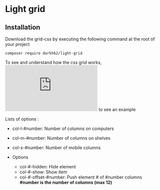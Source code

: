 # Light grid

## Installation

Download the grid-css by executing the following command at the root of your project

    composer require darkh62/light-grid
   

To see and understand how the css grid works, ![click here](https://github.com/Darkh62/Grille-css/blob/master/test.php) to see an example

Lists of options :
* col-l-#number: Number of columns on computers
* col-m-#number: Number of columns on shelves
* col-s-#number: Number of mobile columns

* Options
    * col-#-hidden: Hide element
    * col-#-show: Show item
    * col-#-offset-#number: Push element # of #number columns
**#number is the number of columns (max 12)**

